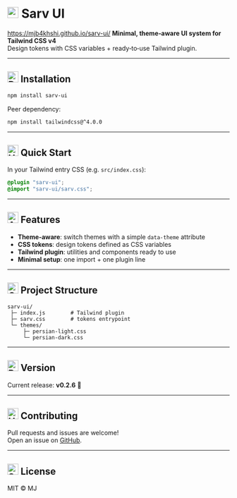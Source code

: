 # <img src="https://raw.githubusercontent.com/Tarikul-Islam-Anik/Animated-Fluent-Emojis/master/Emojis/Animals/Herb.png" alt="Herb" width="25" height="25" /> Sarv UI
https://mjb4khshi.github.io/sarv-ui/
**Minimal, theme‑aware UI system for Tailwind CSS v4**  
Design tokens with CSS variables + ready‑to‑use Tailwind plugin.

---

## <img src="https://raw.githubusercontent.com/Tarikul-Islam-Anik/Animated-Fluent-Emojis/master/Emojis/Travel%20and%20places/Rocket.png" alt="Rocket" width="25" height="25" /> Installation

```bash
npm install sarv-ui
```

Peer dependency:

```bash
npm install tailwindcss@^4.0.0
```

---

## <img src="https://raw.githubusercontent.com/Tarikul-Islam-Anik/Animated-Fluent-Emojis/master/Emojis/Travel%20and%20places/High%20Voltage.png" alt="High Voltage" width="25" height="25" /> Quick Start

In your Tailwind entry CSS (e.g. `src/index.css`):

```css
@plugin "sarv-ui";
@import "sarv-ui/sarv.css";
```


---

## <img src="https://raw.githubusercontent.com/Tarikul-Islam-Anik/Animated-Fluent-Emojis/master/Emojis/Activities/Artist%20Palette.png" alt="Artist Palette" width="25" height="25" /> Features

- **Theme‑aware**: switch themes with a simple `data-theme` attribute  
- **CSS tokens**: design tokens defined as CSS variables  
- **Tailwind plugin**: utilities and components ready to use  
- **Minimal setup**: one import + one plugin line  

---

## <img src="https://raw.githubusercontent.com/Tarikul-Islam-Anik/Animated-Fluent-Emojis/master/Emojis/Objects/Open%20File%20Folder.png" alt="Open File Folder" width="25" height="25" /> Project Structure

```
sarv-ui/
 ├─ index.js        # Tailwind plugin
 ├─ sarv.css        # tokens entrypoint
 └─ themes/
     ├─ persian-light.css
     └─ persian-dark.css
```

---

## <img src="https://raw.githubusercontent.com/Tarikul-Islam-Anik/Animated-Fluent-Emojis/master/Emojis/Objects/Package.png" alt="Package" width="25" height="25" /> Version

Current release: **v0.2.6** 🌿

---

## <img src="https://raw.githubusercontent.com/Tarikul-Islam-Anik/Animated-Fluent-Emojis/master/Emojis/Hand%20gestures/Handshake.png" alt="Handshake" width="25" height="25" /> Contributing

Pull requests and issues are welcome!  
Open an issue on [GitHub](https://github.com/mjb4khshi/sarv-ui/issues).

---

## <img src="https://raw.githubusercontent.com/Tarikul-Islam-Anik/Animated-Fluent-Emojis/master/Emojis/Objects/Scroll.png" alt="Scroll" width="25" height="25" /> License

MIT © MJ
